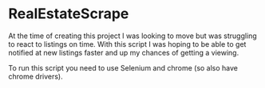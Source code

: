 # RealEstateScrape
At the time of creating this project I was looking to move but was struggling to react to listings on time. With this script I was hoping to be able to get notified at new listings faster and up my chances of getting a viewing.

To run this script you need to use Selenium and chrome (so also have chrome drivers).
